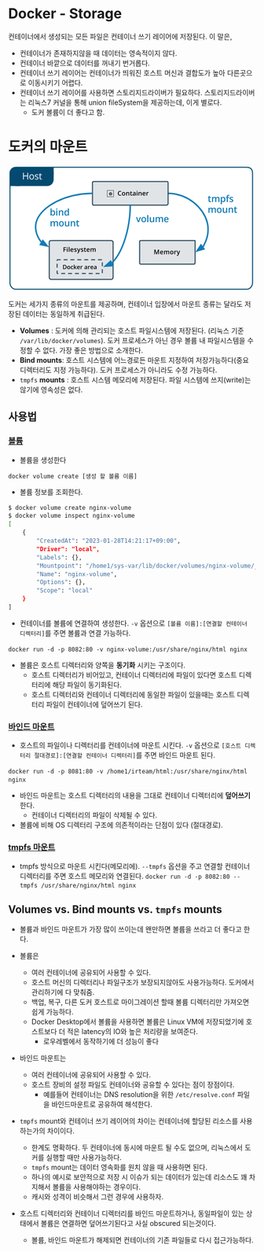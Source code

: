 # Docker - Storage

컨테이너에서 생성되는 모든 파일은 컨테이너 쓰기 레이어에 저장된다. 이 말은,

* 컨테이너가 존재하지않을 때 데이터는 영속적이지 않다.
* 컨테이너 바깥으로 데이터를 꺼내기 번거롭다.
* 컨테이너 쓰기 레이어는 컨테이너가 띄워진 호스트 머신과 결합도가 높아 다른곳으로 이동시키기 어렵다.
* 컨테이너 쓰기 레이어를 사용하면 스토리지드라이버가 필요하다. 스토리지드라이버는 리눅스7 커널을 통해 union fileSystem을 제공하는데, 이게 별로다.
	* 도커 볼륨이 더 좋다고 함.

# 도커의 마운트

![type-of-mount](./_resources/types-of-mounts.png)

도커는 세가지 종류의 마운트를 제공하며, 컨테이너 입장에서 마운트 종류는 달라도 저장된 데이터는 동일하게 취급된다.

* **Volumes** : 도커에 의해 관리되는 호스트 파일시스템에 저장된다. (리눅스 기준 `/var/lib/docker/volumes`). 도커 프로세스가 아닌 경우 볼륨 내 파일시스템을 수정할 수 없다. 가장 좋은 방법으로 소개한다.
* **Bind mounts**: 호스트 시스템에 어느경로든 마운트 지정하여 저장가능하다(중요 디렉터리도 지정 가능하다). 도커 프로세스가 아니라도 수정 가능하다.
* `tmpfs` **mounts** : 호스트 시스템 메모리에 저장된다. 파일 시스템에 쓰지(write)는 않기에 영속성은 없다.

## 사용법

### [볼륨](https://docs.docker.com/storage/volumes/)

* 볼륨을 생성한다

`docker volume create [생성 할 볼륨 이름]`

* 볼륨 정보를 조회한다.

```bash
$ docker volume create nginx-volume
$ docker volume inspect nginx-volume
[
    {
        "CreatedAt": "2023-01-28T14:21:17+09:00",
        "Driver": "local",
        "Labels": {},
        "Mountpoint": "/home1/sys-var/lib/docker/volumes/nginx-volume/_data",
        "Name": "nginx-volume",
        "Options": {},
        "Scope": "local"
    }
]
```

* 컨테이너를 볼륨에 연결하여 생성한다. `-v` 옵션으로 `[볼륨 이름]:[연결할 컨테이너 디렉터리]`를 주면 볼륨과 연결 가능하다.

`docker run -d -p 8082:80 -v nginx-volume:/usr/share/nginx/html nginx`

* 볼륨은 호스트 디렉터리와 양쪽을 **동기화** 시키는 구조이다.
	* 호스트 디렉터리가 비어있고, 컨테이너 디렉터리에 파일이 있다면 호스트 디렉터리에 해당 파일이 동기화된다.
	* 호스트 디렉터리와 컨테이너 디렉터리에 동일한 파일이 있을때는 호스트 디렉터리 파일이 컨테이너에 덮어쓰기 된다.

### [바인드 마운트](https://docs.docker.com/storage/bind-mounts/)

* 호스트의 파일이나 디렉터리를 컨테이너에 마운트 시킨다.  `-v` 옵션으로 `[호스트 디렉터리 절대경로]:[연결할 컨테이너 디렉터리]`를 주면 바인드 마운트 된다.

`docker run -d -p 8081:80 -v /home1/irteam/html:/usr/share/nginx/html nginx`

* 바인드 마운트는 호스트 디렉터리의 내용을 그대로 컨테이너 디렉터리에 **덮어쓰기** 한다.
	* 컨테이너 디렉터리의 파일이 삭제될 수 있다.
* 볼륨에 비해 OS 디렉터리 구조에 의존적이라는 단점이 있다 (절대경로).

### [tmpfs 마운트](https://docs.docker.com/storage/tmpfs/)

* tmpfs 방식으로 마운트 시킨다(메모리에). `--tmpfs` 옵션을 주고 연결할 컨테이너 디렉터리를 주면 호스트 메모리와 연결된다.
  `docker run -d -p 8082:80 --tmpfs /usr/share/nginx/html nginx`

## Volumes vs. Bind mounts vs. `tmpfs` mounts

* 볼륨과 바인드 마운트가 가장 많이 쓰이는데 왠만하면 볼륨을 쓰라고 더 좋다고 한다.
* 볼륨은
	* 여러 컨테이너에 공유되어 사용할 수 있다.
	* 호스트 머신의 디렉터리나 파일구조가 보장되지않아도 사용가능하다. 도커에서 관리하기에 다 맞춰줌.
	* 백업, 복구, 다른 도커 호스트로 마이그레이션 할때 볼륨 디렉터리만 가져오면 쉽게 가능하다.
	* Docker Desktop에서 볼륨을 사용하면 볼륨은 Linux VM에 저장되었기에 호스트보다 더 적은 latency의 IO와 높은 처리량을 보여준다.
		* 로우레벨에서 동작하기에 더 성능이 좋다

* 바인드 마운트는
	* 여러 컨테이너에 공유되어 사용할 수 있다.
	* 호스트 장비의 설정 파일도 컨테이너와 공유할 수 있다는 점이 장점이다.
		* 예를들어 컨테이너는 DNS resolution을 위한 `/etc/resolve.conf` 파일을 바인드마운트로 공유하여 해석한다.

* `tmpfs` mount와 컨테이너 쓰기 레이어의 차이는 컨테이너에 할당된 리소스를 사용하는가의 차이이다.
	* 한계도 명확하다. 두 컨테이너에 동시에 마운트 될 수도 없으며, 리눅스에서 도커를 실행할 때만 사용가능하다.
	* `tmpfs` mount는 데이터 영속화를 원치 않을 때 사용하면 된다.
	* 하나의 예시로 보안적으로 저장 시 이슈가 되는 데이터가 있는데 리소스도 꽤 차지해서 볼륨을 사용해야하는 경우이다.
	* 캐시와 성격이 비슷해서 그런 경우에 사용하자.

* 호스트 디렉터리와 컨테이너 디렉터리를 바인드 마운트하거나, 동일파일이 있는 상태에서 볼륨은 연결하면 덮어쓰기된다고 사실 obscured 되는것이다.
	* 볼륨, 바인드 마운트가 해제되면 컨테이너의 기존 파일들로 다시 접근가능하다.
